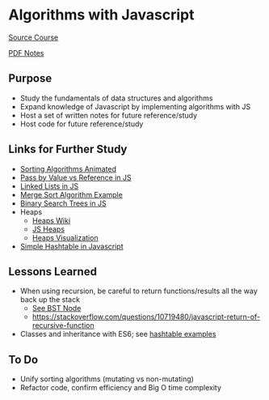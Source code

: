 # Algorithms with Javascript

[Source Course](http://www.lynda.com/Java-tutorials/Introduction-Data-Structures-Algorithms-Java/656821-2.html)

[PDF Notes](https://drive.google.com/open?id=1XC5MBYbeT18OmOpW9VnaVa9mFmBogPwb)

## Purpose

- Study the fundamentals of data structures and algorithms
- Expand knowledge of Javascript by implementing algorithms with JS
- Host a set of written notes for future reference/study
- Host code for future reference/study

## Links for Further Study

- [Sorting Algorithms Animated](https://www.toptal.com/developers/sorting-algorithms)
- [Pass by Value vs Reference in JS](https://codeburst.io/explaining-value-vs-reference-in-javascript-647a975e12a0)
- [Linked Lists in JS](https://codeburst.io/js-data-structures-linked-list-3ed4d63e6571)
- [Merge Sort Algorithm Example](https://www.geeksforgeeks.org/merge-sort/)
- [Binary Search Trees in JS](https://www.geeksforgeeks.org/implementation-binary-search-tree-javascript/)
- Heaps
  - [Heaps Wiki](https://en.wikipedia.org/wiki/Binary_heap#Parent_node)
  - [JS Heaps](https://www.youtube.com/watch?v=dM_JHpfFITs)
  - [Heaps Visualization](https://www.cs.usfca.edu/~galles/visualization/Heap.html)
- [Simple Hashtable in Javascript](https://www.youtube.com/watch?v=F95z5Wxd9ks)

## Lessons Learned

- When using recursion, be careful to return functions/results all the way back up the stack
  - [See BST Node](./binarySearchTrees/TreeNode.js)
  - <https://stackoverflow.com/questions/10719480/javascript-return-of-recursive-function>
- Classes and inheritance with ES6; see [hashtable examples]('./hashing/hashDriver.js')

## To Do

- Unify sorting algorithms (mutating vs non-mutating)
- Refactor code, confirm efficiency and Big O time complexity